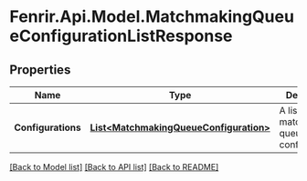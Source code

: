 # Fenrir.Api.Model.MatchmakingQueueConfigurationListResponse

## Properties

Name | Type | Description | Notes
------------ | ------------- | ------------- | -------------
**Configurations** | [**List&lt;MatchmakingQueueConfiguration&gt;**](MatchmakingQueueConfiguration.md) | A list of matchmaking queue configurations. | [optional] 

[[Back to Model list]](../README.md#documentation-for-models) [[Back to API list]](../README.md#documentation-for-api-endpoints) [[Back to README]](../README.md)

